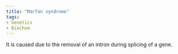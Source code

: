 ```yaml
---
title: "Marfan syndrome"
tags:
- Genetics
- Biochem
---
```

It is caused due to the removal of an intron during splicing of a gene.